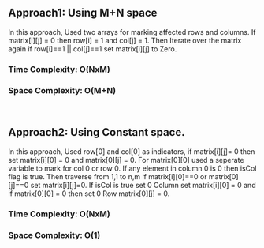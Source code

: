 ## Approach1: Using M+N space
In this approach, Used two arrays for marking affected rows and columns. If matrix[i][j] = 0 then row[i] = 1 and col[j] = 1. Then Iterate over the matrix again if row[i]==1 || col[j]==1 set matrix[i][j] to Zero.
​
### Time Complexity: O(NxM)
### Space Complexity: O(M+N)
​
## Approach2: Using Constant space.
In this approach, Used row[0] and col[0] as indicators, if matrix[i][j]= 0 then set matrix[i][0] = 0 and matrix[0][j] = 0. For matrix[0][0] used a seperate variable to mark for col 0 or row 0. If any element in column 0 is 0 then isCol flag is true.
Then traverse from 1,1 to n,m if matrix[i][0]==0 or matrix[0][j]==0 set matrix[i][j]=0.
If isCol is true set 0 Column set matrix[i][0] = 0 and if matrix[0][0] = 0 then set 0 Row matrix[0][j] = 0.
​
### Time Complexity: O(NxM)
### Space Complexity: O(1)